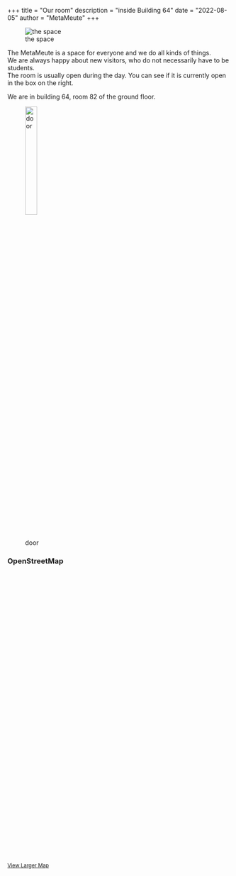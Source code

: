 +++
title = "Our room"
description = "inside Building 64"
date = "2022-08-05"
author = "MetaMeute"
+++
<figure class="image-scalable">
	<picture>
		<img loading="lazy" decoding="async" alt="the space" class="image_figure image_processed" src="/images/room.jpg"/>
		<figcaption class="img_alt">the space</figcaption>
	</picture>
</figure>

The MetaMeute is a space for everyone and we do all kinds of things.<br>
We are always happy about new visitors, who do not necessarily have to be students.<br>
The room is usually open during the day. You can see if it is currently open in the box on the right.

We are in building 64, room 82 of the ground floor.
<figure class="image-scalable">
	<picture>
		<img loading="lazy" decoding="async" alt="door" class="image_figure image_processed" src="/images/door.jpg" style="width:25%"/>
		<figcaption class="img_alt">door</figcaption>
	</picture>
</figure>

<h3 id="osm">OpenStreetMap</h3>
<link rel="stylesheet" href="https://unpkg.com/leaflet@1.8.0/dist/leaflet.css"
   integrity="sha512-hoalWLoI8r4UszCkZ5kL8vayOGVae1oxXe/2A4AO6J9+580uKHDO3JdHb7NzwwzK5xr/Fs0W40kiNHxM9vyTtQ=="
   crossorigin="anonymous">

<div id="mapid" style="height: 40rem; max-height: 100vmin;" class="my-5"></div>

<script src="https://unpkg.com/leaflet@1.8.0/dist/leaflet.js"
   integrity="sha512-BB3hKbKWOc9Ez/TAwyWxNXeoV9c1v6FIeYiBieIWkpLjauysF18NzgR1MBNBXf8/KABdlkX68nAhlwcDFLGPCQ=="
   crossorigin="anonymous"></script>

<script>
  var loc = [53.83378, 10.70434];
  var mymap = L.map('mapid').setView(loc, 19);
  var marker = L.marker(loc).addTo(mymap);

  marker.on('click', function (e) {
    window.open('https://www.openstreetmap.org/#map=16/' + loc[0] + '/' + loc[1], '_blank');
  });

  L.tileLayer('http://{s}.tile.openstreetmap.org/{z}/{x}/{y}.png', {
    maxZoom: 19,
    attribution: '&copy; <a href="http://www.openstreetmap.org/copyright">OpenStreetMap</a>'
  }).addTo(mymap);
</script>
<small><a href="https://www.openstreetmap.org/?mlat=53.83378&amp;mlon=10.70434#map=19/53.83378/10.70434">View Larger Map</a></small>
